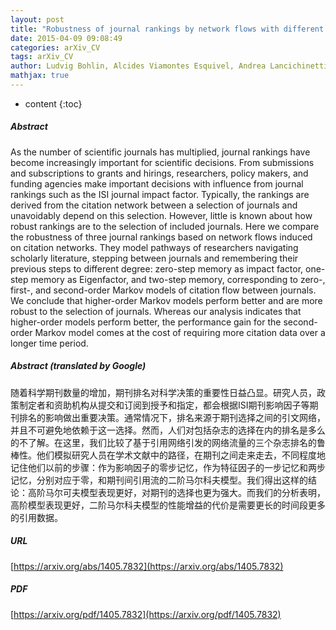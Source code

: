 ```yaml
---
layout: post
title: "Robustness of journal rankings by network flows with different amounts of memory"
date: 2015-04-09 09:08:49
categories: arXiv_CV
tags: arXiv_CV
author: Ludvig Bohlin, Alcides Viamontes Esquivel, Andrea Lancichinetti, Martin Rosvall
mathjax: true
---
```


* content
{:toc}

##### Abstract
As the number of scientific journals has multiplied, journal rankings have become increasingly important for scientific decisions. From submissions and subscriptions to grants and hirings, researchers, policy makers, and funding agencies make important decisions with influence from journal rankings such as the ISI journal impact factor. Typically, the rankings are derived from the citation network between a selection of journals and unavoidably depend on this selection. However, little is known about how robust rankings are to the selection of included journals. Here we compare the robustness of three journal rankings based on network flows induced on citation networks. They model pathways of researchers navigating scholarly literature, stepping between journals and remembering their previous steps to different degree: zero-step memory as impact factor, one-step memory as Eigenfactor, and two-step memory, corresponding to zero-, first-, and second-order Markov models of citation flow between journals. We conclude that higher-order Markov models perform better and are more robust to the selection of journals. Whereas our analysis indicates that higher-order models perform better, the performance gain for the second-order Markov model comes at the cost of requiring more citation data over a longer time period.

##### Abstract (translated by Google)
随着科学期刊数量的增加，期刊排名对科学决策的重要性日益凸显。研究人员，政策制定者和资助机构从提交和订阅到授予和指定，都会根据ISI期刊影响因子等期刊排名的影响做出重要决策。通常情况下，排名来源于期刊选择之间的引文网络，并且不可避免地依赖于这一选择。然而，人们对包括杂志的选择在内的排名是多么的不了解。在这里，我们比较了基于引用网络引发的网络流量的三个杂志排名的鲁棒性。他们模拟研究人员在学术文献中的路径，在期刊之间走来走去，不同程度地记住他们以前的步骤：作为影响因子的零步记忆，作为特征因子的一步记忆和两步记忆，分别对应于零，和期刊间引用流的二阶马尔科夫模型。我们得出这样的结论：高阶马尔可夫模型表现更好，对期刊的选择也更为强大。而我们的分析表明，高阶模型表现更好，二阶马尔科夫模型的性能增益的代价是需要更长的时间段更多的引用数据。

##### URL
[https://arxiv.org/abs/1405.7832](https://arxiv.org/abs/1405.7832)

##### PDF
[https://arxiv.org/pdf/1405.7832](https://arxiv.org/pdf/1405.7832)

